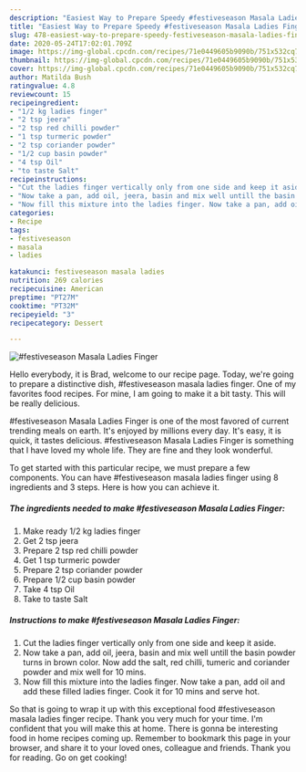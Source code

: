 ```yaml
---
description: "Easiest Way to Prepare Speedy #festiveseason Masala Ladies Finger"
title: "Easiest Way to Prepare Speedy #festiveseason Masala Ladies Finger"
slug: 478-easiest-way-to-prepare-speedy-festiveseason-masala-ladies-finger
date: 2020-05-24T17:02:01.709Z
image: https://img-global.cpcdn.com/recipes/71e0449605b9090b/751x532cq70/festiveseason-masala-ladies-finger-recipe-main-photo.jpg
thumbnail: https://img-global.cpcdn.com/recipes/71e0449605b9090b/751x532cq70/festiveseason-masala-ladies-finger-recipe-main-photo.jpg
cover: https://img-global.cpcdn.com/recipes/71e0449605b9090b/751x532cq70/festiveseason-masala-ladies-finger-recipe-main-photo.jpg
author: Matilda Bush
ratingvalue: 4.8
reviewcount: 15
recipeingredient:
- "1/2 kg ladies finger"
- "2 tsp jeera"
- "2 tsp red chilli powder"
- "1 tsp turmeric powder"
- "2 tsp coriander powder"
- "1/2 cup basin powder"
- "4 tsp Oil"
- "to taste Salt"
recipeinstructions:
- "Cut the ladies finger vertically only from one side and keep it aside."
- "Now take a pan, add oil, jeera, basin and mix well untill the basin powder turns in brown color. Now add the salt, red chilli, tumeric and coriander powder and mix well for 10 mins."
- "Now fill this mixture into the ladies finger. Now take a pan, add oil and add these filled ladies finger. Cook it for 10 mins and serve hot."
categories:
- Recipe
tags:
- festiveseason
- masala
- ladies

katakunci: festiveseason masala ladies 
nutrition: 269 calories
recipecuisine: American
preptime: "PT27M"
cooktime: "PT32M"
recipeyield: "3"
recipecategory: Dessert

---
```



![#festiveseason Masala Ladies Finger](https://img-global.cpcdn.com/recipes/71e0449605b9090b/751x532cq70/festiveseason-masala-ladies-finger-recipe-main-photo.jpg)

Hello everybody, it is Brad, welcome to our recipe page. Today, we're going to prepare a distinctive dish, #festiveseason masala ladies finger. One of my favorites food recipes. For mine, I am going to make it a bit tasty. This will be really delicious.

#festiveseason Masala Ladies Finger is one of the most favored of current trending meals on earth. It's enjoyed by millions every day. It's easy, it is quick, it tastes delicious. #festiveseason Masala Ladies Finger is something that I have loved my whole life. They are fine and they look wonderful.




To get started with this particular recipe, we must prepare a few components. You can have #festiveseason masala ladies finger using 8 ingredients and 3 steps. Here is how you can achieve it.

<!--inarticleads1-->

##### The ingredients needed to make #festiveseason Masala Ladies Finger:

1. Make ready 1/2 kg ladies finger
1. Get 2 tsp jeera
1. Prepare 2 tsp red chilli powder
1. Get 1 tsp turmeric powder
1. Prepare 2 tsp coriander powder
1. Prepare 1/2 cup basin powder
1. Take 4 tsp Oil
1. Take to taste Salt




<!--inarticleads2-->

##### Instructions to make #festiveseason Masala Ladies Finger:

1. Cut the ladies finger vertically only from one side and keep it aside.
1. Now take a pan, add oil, jeera, basin and mix well untill the basin powder turns in brown color. Now add the salt, red chilli, tumeric and coriander powder and mix well for 10 mins.
1. Now fill this mixture into the ladies finger. Now take a pan, add oil and add these filled ladies finger. Cook it for 10 mins and serve hot.




So that is going to wrap it up with this exceptional food #festiveseason masala ladies finger recipe. Thank you very much for your time. I'm confident that you will make this at home. There is gonna be interesting food in home recipes coming up. Remember to bookmark this page in your browser, and share it to your loved ones, colleague and friends. Thank you for reading. Go on get cooking!

